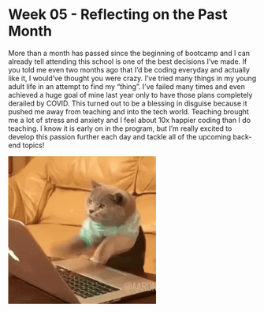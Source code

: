 # Week 05 - Reflecting on the Past Month

More than a month has passed since the beginning of bootcamp and I can already tell attending this school is one of the best decisions I’ve made. If you told me even two months ago that I’d be coding everyday and actually like it, I would’ve thought you were crazy. I’ve tried many things in my young adult life in an attempt to find my “thing”. I’ve failed many times and even achieved a huge goal of mine last year only to have those plans completely derailed by COVID. This turned out to be a blessing in disguise because it pushed me away from teaching and into the tech world. Teaching brought me a lot of stress and anxiety and I feel about 10x happier coding than I do teaching. I know it is early on in the program, but I’m really excited to develop this passion further each day and tackle all of the upcoming back-end topics!

![cat gif](images/cat.gif)
